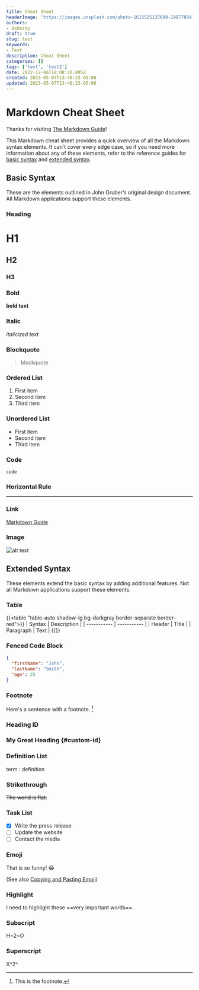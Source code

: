 ```yaml
---
title: Cheat Sheet
headerImage: 'https://images.unsplash.com/photo-1615525137689-198778541af6?crop=entropy&cs=tinysrgb&fit=crop&fm=jpg&h=1080&ixid=MnwxfDB8MXxyYW5kb218MHx8aGFja2VyLHRlY2gsY29tcHV0ZXJzLHNlcnZlcnMsY29kZXx8fHx8fDE2NzY0MjUyMjU&ixlib=rb-4.0.3&q=80&utm_campaign=api-credit&utm_medium=referral&utm_source=unsplash_source&w=1920'
authors:
- 0xDezzy
draft: true
slug: test
keywords:
- Test
description: Cheat Sheet
categories: []
tags: ['test', 'test2']
date: 2022-12-06T18:08:20.095Z
created: 2023-05-07T13:48:23-05:00
updated: 2023-05-07T13:48:23-05:00
---
```

# Markdown Cheat Sheet

Thanks for visiting [The Markdown Guide](https://www.markdownguide.org)!

This Markdown cheat sheet provides a quick overview of all the Markdown syntax elements. It can’t cover every edge case, so if you need more information about any of these elements, refer to the reference guides for [basic syntax](https://www.markdownguide.org/basic-syntax) and [extended syntax](https://www.markdownguide.org/extended-syntax).

## Basic Syntax

These are the elements outlined in John Gruber’s original design document. All Markdown applications support these elements.

### Heading

# H1
## H2
### H3

### Bold

**bold text**

### Italic

*italicized text*

### Blockquote

> blockquote

### Ordered List

1. First item
2. Second item
3. Third item

### Unordered List

- First item
- Second item
- Third item

### Code

`code`

### Horizontal Rule

---

### Link

[Markdown Guide](https://www.markdownguide.org)

### Image

![alt text](https://www.markdownguide.org/assets/images/tux.png)

## Extended Syntax

These elements extend the basic syntax by adding additional features. Not all Markdown applications support these elements.

### Table

{{<table "table-auto shadow-lg bg-darkgray border-separate border-red">}}
| Syntax | Description |
| ----------- | ----------- |
| Header | Title |
| Paragraph | Text |
{{</table>}}

### Fenced Code Block

```json
{
  "firstName": "John",
  "lastName": "Smith",
  "age": 25
}
```

### Footnote

Here's a sentence with a footnote. [^1]

[^1]: This is the footnote.

### Heading ID

### My Great Heading {#custom-id}

### Definition List

term
: definition

### Strikethrough

~~The world is flat.~~

### Task List

- [x] Write the press release
- [ ] Update the website
- [ ] Contact the media

### Emoji

That is so funny! :joy:

(See also [Copying and Pasting Emoji](https://www.markdownguide.org/extended-syntax/#copying-and-pasting-emoji))

### Highlight

I need to highlight these ==very important words==.

### Subscript

H~2~O

### Superscript

X^2^